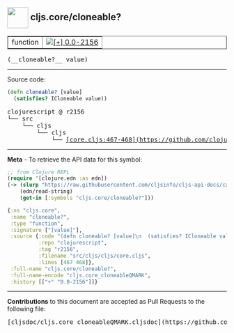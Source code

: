 ## <img width="48px" valign="middle" src="http://i.imgur.com/Hi20huC.png"> cljs.core/cloneable?

 <table border="1">
<tr>

<td>function</td>
<td><a href="https://github.com/cljsinfo/cljs-api-docs/tree/0.0-2156"><img valign="middle" alt="[+] 0.0-2156" src="https://img.shields.io/badge/+-0.0--2156-lightgrey.svg"></a> </td>
</tr>
</table>

 <samp>
(__cloneable?__ value)<br>
</samp>

---





Source code:

```clj
(defn cloneable? [value]
  (satisfies? ICloneable value))
```

 <pre>
clojurescript @ r2156
└── src
    └── cljs
        └── cljs
            └── <ins>[core.cljs:467-468](https://github.com/clojure/clojurescript/blob/r2156/src/cljs/cljs/core.cljs#L467-L468)</ins>
</pre>


---

__Meta__ - To retrieve the API data for this symbol:

```clj
;; from Clojure REPL
(require '[clojure.edn :as edn])
(-> (slurp "https://raw.githubusercontent.com/cljsinfo/cljs-api-docs/catalog/cljs-api.edn")
    (edn/read-string)
    (get-in [:symbols "cljs.core/cloneable?"]))
```

```clj
{:ns "cljs.core",
 :name "cloneable?",
 :type "function",
 :signature ["[value]"],
 :source {:code "(defn cloneable? [value]\n  (satisfies? ICloneable value))",
          :repo "clojurescript",
          :tag "r2156",
          :filename "src/cljs/cljs/core.cljs",
          :lines [467 468]},
 :full-name "cljs.core/cloneable?",
 :full-name-encode "cljs.core_cloneableQMARK",
 :history [["+" "0.0-2156"]]}

```

---

__Contributions__ to this document are accepted as Pull Requests to the following file:

 <pre>
[cljsdoc/cljs.core_cloneableQMARK.cljsdoc](https://github.com/cljsinfo/cljs-api-docs/blob/master/cljsdoc/cljs.core_cloneableQMARK.cljsdoc)
</pre>

